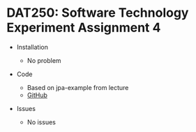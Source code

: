 # DAT250: Software Technology Experiment Assignment 4

* Installation
    * No problem
    
* Code
    * Based on jpa-example from lecture
    * [GitHub](https://github.com/oyjoh/DAT250-expass4.git)
    
* Issues
    * No issues